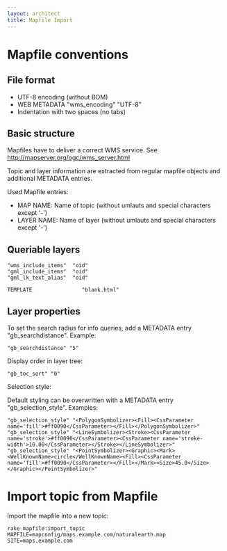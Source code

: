 ```yaml
---
layout: architect
title: Mapfile Import
---
```


Mapfile conventions
===================

File format
-----------

-   UTF-8 encoding (without BOM)
-   WEB METADATA "wms_encoding" "UTF-8"
-   Indentation with two spaces (no tabs)


Basic structure
---------------

Mapfiles have to deliver a correct WMS service. See http://mapserver.org/ogc/wms_server.html

Topic and layer information are extracted from regular mapfile objects and additional METADATA entries.

Used Mapfile entries:

-   MAP NAME: Name of topic (without umlauts and special characters except '-')
-   LAYER NAME: Name of layer (without umlauts and special characters except '-')

<!--
Minimum Scale:

    auf Topic-Stufe in METADATA eintragen:
    "gb_minscale" "500"
-->

Queriable layers
----------------

<!--
    Nur abfragbare Layer haben einen TEMPLATE Eintrag
    wms_include_items muss anzuzeigende Attribute enthalten
    Für alle Attribute sollte ein Eintrag gml_xxx_alias gemacht werden
    soll bei einer Infoabfrage das Legendenfragment angezeigt werden, aber keine Attributabfrage, so muss das map-File die folgenden Einträge beinhalten
-->
    "wms_include_items"  "oid"
    "gml_include_items"  "oid"
    "gml_lk_text_alias"  "oid"

    TEMPLATE                "blank.html"

<!--
Das Query-Feld "oid" kann später wieder aus der Datei _LAYERNAME_info.html.erb entfernt werden, damit nur das Legendenfragment angezeigt wird.

Gruppierung/Legende:

    Layer, welche im Layerbaum gruppiert werden sollen, werden mit einem gemeinsamen wms_group_title versehen
    Darstellungsklassen werden benannt, damit eine Legende automatisch erstellt werden kann. Beispiel:
    CLASS
    NAME "Lichte Wälder"
    STYLE
    ...
    END
    END
-->


Layer properties
----------------

To set the search radius for info queries, add a METADATA entry "gb_searchdistance". Example:

    "gb_searchdistance" "5"

<!--
    Per Default werden mit dem Rake-Task die folgenden Suchradien gesetzt:
    when MS_LAYER_POINT then 50
    when MS_LAYER_LINE then 50
    when MS_LAYER_POLYGON then 0
-->


Display order in layer tree: 

    "gb_toc_sort" "0"
<!--
    falls Reihenfolge nicht analog Layerreihenfolge in Mapfile sein soll
-->

Selection style:

Default styling can be overwritten with a METADATA entry "gb_selection_style". Examples:

    "gb_selection_style" "<PolygonSymbolizer><Fill><CssParameter name='fill'>#ff0090</CssParameter></Fill></PolygonSymbolizer>"
    "gb_selection_style" "<LineSymbolizer><Stroke><CssParameter name='stroke'>#ff0090</CssParameter><CssParameter name='stroke-width'>10.00</CssParameter></Stroke></LineSymbolizer>"
    "gb_selection_style" "<PointSymbolizer><Graphic><Mark><WellKnownName>circle</WellKnownName><Fill><CssParameter name='fill'>#ff0090</CssParameter></Fill></Mark><Size>45.0</Size></Graphic></PointSymbolizer>"


Import topic from Mapfile
=========================


Import the mapfile into a new topic:

    rake mapfile:import_topic MAPFILE=mapconfig/maps.example.com/naturalearth.map SITE=maps.example.com

<!--
Mapfile Import

Für das Ausführen eines Mapfile Imports wird die Ruby MapScript Bibliothek benoetigt. Diese ist im Moment nur unter Linux binär verfügbar (Paket libmapscript-ruby).

    rake mapfile:import_topic MAPFILE=mapserver/maps/intranet/FnsLWZH.map

Achtung: Es werden alle DB-Eintraege des Topics und die Legenden- und Infofragmente auf dem produktiven Server ersetzt!

Ev. Name des neu generierten Topics am Ende der Topics-Tabelle verifizieren.


[ Topic zu Kategorie zuordnen ]

Tabelle categories: passende Kategorie suchen
Tabelle Topics: id des neuen Themas heraussuchen
Tabelle categories_topics: categorie_id und topic_id eintragen

[ Topic zu Organisation zuordnen ]

Tabelle organisations: passende Organisation suchen, id herausschreiben
Tabelle Topics: id der Organisationeinheit in Feld organisation_id eintragen

[ Berechtigungen setzen ]

in Permissions-Tabelle in DB müssen Berechtigungen gesetzt werden, damit die Karte in der Kartenauswahl angezeigt wird.
Administrationsoberfläche: web.maps.zh.ch/gbadmin (user: admin) -> Permissions anwählen.
Tabelle nach Kriterien filtern und nach Sequence ordnen

Topic freischalten für Internet-User:
Layer FaBoFFFZH/* show 1 false internet
Topic FaBoFFFZH show 1 false internet

Topic freischalten für Intranet-User:
Topic FaBoFFFZH show 1 false intranet
Layers per Default offen

WMS des Topics freischalten für Intranet-User:
per Default offen

WMS des Topics freischalten für Internet-User:
Wms kkgeo_gws_zh show 4 false internet

Passwortgeschütze Topics / WMS:
Topic avwms show 0 false avview
Wms avwms show 3 false avview

User (-> Gruppe) -> Rolle -> Topic

Applikation neu starten (damit Kartenauswahl aktualisiert wird):

-->

<!--
Symbolisieren von externen WMS mit SLD

Ein externer WMS kann mit einem SLD neu symbolisiert werden.

Dazu muss unter METADATA im entsprechenden Layer des Mapfiles folgende Zeile eingefügt werden:
"wms_sld_url" "http://URL_TO_SLD"

Das SLD im xml-Format muss an der angegebenen Stelle auf dem Web-Server abgelegt werden.
Edit
Beispiel für Smaragd-Gebiete in Bundesinvetare (BundInvZH.map):

Originale Symbolisierung (ohne SLD) -> hellgrüne Flächenfüllung, dunkelgrüne dünne Umrandung
Neue Symbolisierung (mit SLD) -> hellrote Flächenfüllung, dunkelrote dicke Umrandung
Edit
Mapfile

  LAYER
    NAME "smaragd-gebiete"
    STATUS on
    TYPE RASTER
    CONNECTION "http://wms.geo.admin.ch/?"
    CONNECTIONTYPE WMS
    METADATA
     "wms_srs"                 "EPSG:21781"
     "wms_name"                "ch.bafu.schutzgebiete-smaragd"
     "wms_server_version"      "1.1.1"
     "wms_format"              "image/png"
     "wms_sld_url"             "http://84.75.158.193/sld_polygon1_simple.xml"
     "wms_title"               "Smaragd-Gebiete"
     "wms_group_title"         "Schutzgebiete und Biotopinventare"
     "gb_toc_sort"             "92"
    END
  END

Edit
SLD unter der Adresse "http://84.75.158.193/sld_polygon1_simple.xml"

<StyledLayerDescriptor xmlns="http://www.opengis.net/sld" xmlns:se="http://www.opengis.net/se" xmlns:ogc="http://www.opengis.net/ogc" xmlns:xlink="http://www.w3.org/1999/xlink" xmlns:xsi="http://www.w3.org/2001/XMLSchema-instance" version="1.1.0" xsi:schemaLocation="http://www.opengis.net/sld http://schemas.opengis.net/sld/1.1.0/StyledLayerDescriptor.xsd">
  <NamedLayer>
    <se:Name>ch.bafu.schutzgebiete-smaragd</se:Name>
    <UserStyle>
      <se:Name>xxx</se:Name>
      <se:FeatureTypeStyle>
        <se:Rule>
          <se:polygonSymbolizer>
            <se:fill>
              <se:SvgParameter name="fill">#ff6432</se:SvgParameter>
            </se:fill>
            <se:Stroke>
              <se:SvgParameter name="stroke">#ff0000</se:SvgParameter>
              <se:SvgParameter name="stroke-width">5</se:SvgParameter>
            </se:Stroke>
          </se:polygonSymbolizer>
        </se:Rule>
      </se:FeatureTypeStyle>
    </UserStyle>
  </NamedLayer>
</StyledLayerDescriptor>
-->